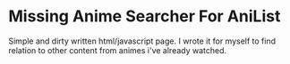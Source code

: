# Missing Anime Searcher For AniList
Simple and dirty written html/javascript page. I wrote it for myself to find relation to other content from animes i've already watched.
